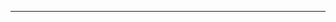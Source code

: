 <!--
CO_OP_TRANSLATOR_METADATA:
{
  "original_hash": "661bbc8e2592ebbb96aa84b1462f5755",
  "translation_date": "2025-08-28T20:09:32+00:00",
  "source_file": "03-CoreGenerativeAITechniques/README.md",
  "language_code": "bg"
}
-->


---

